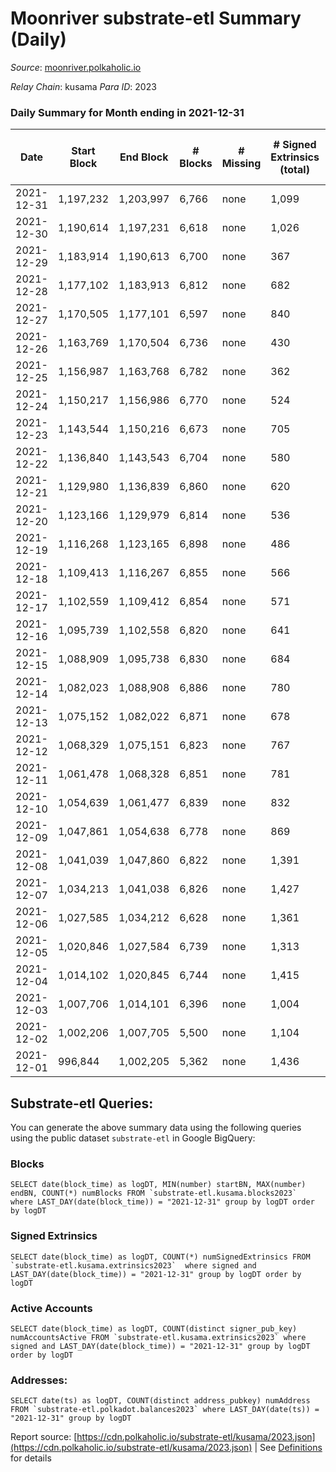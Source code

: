 # Moonriver substrate-etl Summary (Daily)

_Source_: [moonriver.polkaholic.io](https://moonriver.polkaholic.io)

*Relay Chain*: kusama
*Para ID*: 2023



### Daily Summary for Month ending in 2021-12-31


| Date | Start Block | End Block | # Blocks | # Missing | # Signed Extrinsics (total) | # Active Accounts | # Addresses with Balances | # Events | # Transfers | # XCM Transfers In | # XCM Transfers Out |
| ---- | ----------- | --------- | -------- | --------- | --------------------------- | ----------------- | ------------------------- | -------- | ----------- | ------------------ | ------------------- |
| 2021-12-31 | 1,197,232 | 1,203,997 | 6,766 | none  | 1,099 | 231 | 394,131 | 798,610 | 13,645 ($21,620,667.51) |   |   |
| 2021-12-30 | 1,190,614 | 1,197,231 | 6,618 | none  | 1,026 | 306 |  | 860,695 | 13,530 ($31,572,000.40) |   |   |
| 2021-12-29 | 1,183,914 | 1,190,613 | 6,700 | none  | 367 | 126 |  | 864,962 | 13,059 ($32,018,733.26) |   |   |
| 2021-12-28 | 1,177,102 | 1,183,913 | 6,812 | none  | 682 | 229 |  | 892,836 | 14,919 ($44,778,887.99) |   |   |
| 2021-12-27 | 1,170,505 | 1,177,101 | 6,597 | none  | 840 | 280 |  | 1,036,617 | 19,173 ($43,991,635.32) |   |   |
| 2021-12-26 | 1,163,769 | 1,170,504 | 6,736 | none  | 430 | 168 |  | 759,481 | 11,646 ($12,954,643.49) |   |   |
| 2021-12-25 | 1,156,987 | 1,163,768 | 6,782 | none  | 362 | 154 |  | 659,797 | 10,371 ($12,695,237.40) |   |   |
| 2021-12-24 | 1,150,217 | 1,156,986 | 6,770 | none  | 524 | 185 |  | 744,383 | 11,453 ($18,075,329.57) |   |   |
| 2021-12-23 | 1,143,544 | 1,150,216 | 6,673 | none  | 705 | 272 |  | 796,038 | 12,626 ($23,144,040.97) |   |   |
| 2021-12-22 | 1,136,840 | 1,143,543 | 6,704 | none  | 580 | 161 |  | 777,684 | 12,418 ($23,286,169.36) |   |   |
| 2021-12-21 | 1,129,980 | 1,136,839 | 6,860 | none  | 620 | 217 |  | 788,191 | 12,472 ($18,309,081.95) |   |   |
| 2021-12-20 | 1,123,166 | 1,129,979 | 6,814 | none  | 536 | 209 |  | 822,314 | 16,214 ($14,878,046.48) |   |   |
| 2021-12-19 | 1,116,268 | 1,123,165 | 6,898 | none  | 486 | 163 |  | 763,125 | 9,855 ($12,351,327.65) |   |   |
| 2021-12-18 | 1,109,413 | 1,116,267 | 6,855 | none  | 566 | 176 |  | 711,730 | 11,258 ($18,088,977.93) |   |   |
| 2021-12-17 | 1,102,559 | 1,109,412 | 6,854 | none  | 571 | 195 |  | 792,623 | 13,470 ($19,793,825.38) |   |   |
| 2021-12-16 | 1,095,739 | 1,102,558 | 6,820 | none  | 641 | 236 |  | 793,893 | 14,519 ($22,642,993.86) |   |   |
| 2021-12-15 | 1,088,909 | 1,095,738 | 6,830 | none  | 684 | 218 |  | 752,279 | 14,405 ($18,748,234.32) |   |   |
| 2021-12-14 | 1,082,023 | 1,088,908 | 6,886 | none  | 780 | 205 |  | 702,937 | 12,691 ($19,843,257.22) |   |   |
| 2021-12-13 | 1,075,152 | 1,082,022 | 6,871 | none  | 678 | 192 |  | 733,582 | 12,790 ($22,021,901.49) |   |   |
| 2021-12-12 | 1,068,329 | 1,075,151 | 6,823 | none  | 767 | 207 |  | 689,642 | 11,991 ($15,010,815.28) |   |   |
| 2021-12-11 | 1,061,478 | 1,068,328 | 6,851 | none  | 781 | 208 |  | 669,741 | 11,570 ($16,224,646.83) |   |   |
| 2021-12-10 | 1,054,639 | 1,061,477 | 6,839 | none  | 832 | 247 |  | 704,699 | 13,788 ($17,554,343.28) |   |   |
| 2021-12-09 | 1,047,861 | 1,054,638 | 6,778 | none  | 869 | 182 |  | 651,666 | 15,674 ($29,318,458.31) |   |   |
| 2021-12-08 | 1,041,039 | 1,047,860 | 6,822 | none  | 1,391 | 274 |  | 555,389 | 14,590 ($52,951,454.14) |   |   |
| 2021-12-07 | 1,034,213 | 1,041,038 | 6,826 | none  | 1,427 | 232 |  | 634,918 | 18,183 ($33,878,926.43) |   |   |
| 2021-12-06 | 1,027,585 | 1,034,212 | 6,628 | none  | 1,361 | 279 |  | 719,905 | 20,721 ($54,303,918.39) |   |   |
| 2021-12-05 | 1,020,846 | 1,027,584 | 6,739 | none  | 1,313 | 228 |  | 620,688 | 14,729 ($34,002,470.10) |   |   |
| 2021-12-04 | 1,014,102 | 1,020,845 | 6,744 | none  | 1,415 | 271 |  | 638,791 | 18,404 ($42,707,586.87) |   |   |
| 2021-12-03 | 1,007,706 | 1,014,101 | 6,396 | none  | 1,004 | 325 |  | 659,835 | 20,897 ($44,563,131.52) |   |   |
| 2021-12-02 | 1,002,206 | 1,007,705 | 5,500 | none  | 1,104 | 315 |  | 703,638 | 24,803 ($57,796,261.26) |   |   |
| 2021-12-01 | 996,844 | 1,002,205 | 5,362 | none  | 1,436 | 401 |  | 822,086 | 30,833 ($72,693,995.61) |   |   |

## Substrate-etl Queries:
You can generate the above summary data using the following queries using the public dataset `substrate-etl` in Google BigQuery:


### Blocks
```
SELECT date(block_time) as logDT, MIN(number) startBN, MAX(number) endBN, COUNT(*) numBlocks FROM `substrate-etl.kusama.blocks2023`  where LAST_DAY(date(block_time)) = "2021-12-31" group by logDT order by logDT
```


### Signed Extrinsics
```
SELECT date(block_time) as logDT, COUNT(*) numSignedExtrinsics FROM `substrate-etl.kusama.extrinsics2023`  where signed and LAST_DAY(date(block_time)) = "2021-12-31" group by logDT order by logDT
```


### Active Accounts
```
SELECT date(block_time) as logDT, COUNT(distinct signer_pub_key) numAccountsActive FROM `substrate-etl.kusama.extrinsics2023` where signed and LAST_DAY(date(block_time)) = "2021-12-31" group by logDT order by logDT
```


### Addresses:
```
SELECT date(ts) as logDT, COUNT(distinct address_pubkey) numAddress FROM `substrate-etl.polkadot.balances2023` where LAST_DAY(date(ts)) = "2021-12-31" group by logDT
```



Report source: [https://cdn.polkaholic.io/substrate-etl/kusama/2023.json](https://cdn.polkaholic.io/substrate-etl/kusama/2023.json) | See [Definitions](/DEFINITIONS.md) for details
